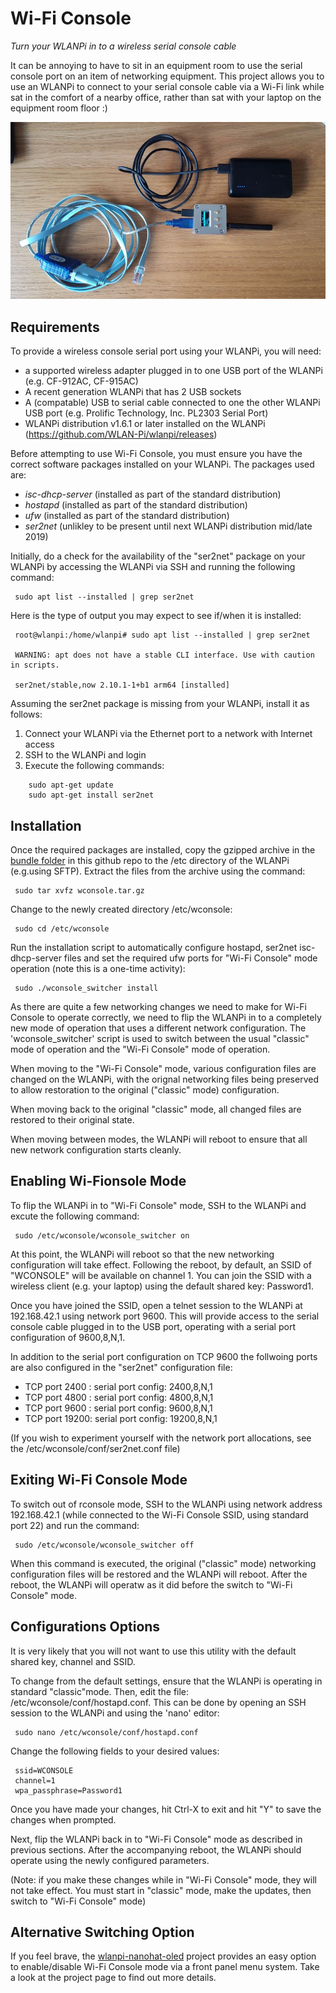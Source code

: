 # Wi-Fi Console
*Turn your WLANPi in to a wireless serial console cable*

It can be annoying to have to sit in an equipment room to use the serial console port on an item of networking equipment. This project allows you to use an WLANPi to connect to your serial console cable via a Wi-Fi link while sat in the comfort of a nearby office, rather than sat with your laptop on the equipment room floor :) 

![WLANPi wconsole demo](https://github.com/WLAN-Pi/wconsole/blob/master/images/wlanpi_console.jpg)

## Requirements

To provide a wireless console serial port using your WLANPi, you will need:

 - a supported wireless adapter plugged in to one USB port of the WLANPi (e.g. CF-912AC, CF-915AC)
 - A recent generation WLANPi that has 2 USB sockets
 - A (compatable) USB to serial cable connected to one the other WLANPi USB port (e.g. Prolific Technology, Inc. PL2303 Serial Port)
 - WLANPi distribution v1.6.1 or later installed on the WLANPi (https://github.com/WLAN-Pi/wlanpi/releases)

Before attempting to use Wi-Fi Console, you must ensure you have the correct software packages installed on your WLANPi. The packages used are:

 - *isc-dhcp-server* (installed as part of the standard distribution)
 - *hostapd* (installed as part of the standard distribution)
 - *ufw*  (installed as part of the standard distribution)
 - *ser2net* (unlikley to be present until next WLANPi distribution mid/late 2019)

Initially, do a check for the availability of the "ser2net" package on your WLANPi by accessing the WLANPi via SSH and running the following command: 

```
 sudo apt list --installed | grep ser2net
```
Here is the type of output you may expect to see if/when it is installed:

```
 root@wlanpi:/home/wlanpi# sudo apt list --installed | grep ser2net

 WARNING: apt does not have a stable CLI interface. Use with caution in scripts.

 ser2net/stable,now 2.10.1-1+b1 arm64 [installed]
```

Assuming the ser2net package is missing from your WLANPi, install it as follows:

1. Connect your WLANPi via the Ethernet port to a network with Internet access
2. SSH to the WLANPi and login
3. Execute the following commands:

```
    sudo apt-get update
    sudo apt-get install ser2net
```

## Installation

Once the required packages are installed, copy the gzipped archive in the [bundle folder](https://github.com/WLAN-Pi/wconsole/tree/master/bundle) in this github repo to the /etc directory of the WLANPi (e.g.using SFTP). Extract the files from the archive using the command:

```
 sudo tar xvfz wconsole.tar.gz
```

Change to the newly created directory /etc/wconsole:

```
 sudo cd /etc/wconsole
```

Run the installation script to automatically configure hostapd, ser2net isc-dhcp-server files and set the required ufw ports for "Wi-Fi Console" mode operation (note this is a one-time activity):

```
 sudo ./wconsole_switcher install
```

As there are quite a few networking changes we need to make for Wi-Fi Console to operate correctly, we need to flip the WLANPi in to a completely new mode of operation that uses a different network configuration. The 'wconsole_switcher' script is used to switch between the usual "classic" mode of operation and the "Wi-Fi Console" mode of operation. 

When moving to the "Wi-Fi Console" mode, various configuration files are changed on the WLANPi, with the orignal networking files being preserved to allow restoration to the original ("classic" mode) configuration. 

When moving back to the original "classic" mode, all changed files are restored to their original state. 

When moving between modes, the WLANPi will reboot to ensure that all new network configuration starts cleanly. 

## Enabling Wi-Fionsole Mode

To flip the WLANPi in to "Wi-Fi Console" mode, SSH to the WLANPi and excute the following command:

```
 sudo /etc/wconsole/wconsole_switcher on
```

At this point, the WLANPi will reboot so that the new networking configuration will take effect. Following the reboot, by default, an SSID of "WCONSOLE" will be available on channel 1. You can join the SSID with a wireless client (e.g. your laptop) using the default shared key: Password1.

Once you have joined the SSID, open a telnet session to the WLANPi at 192.168.42.1 using network port 9600. This will provide access to the serial console cable plugged in to the USB port, operating with a serial port configuration of 9600,8,N,1.

In addition to the serial port configuration on TCP 9600 the follwoing ports are also configured in the "ser2net" configuration file:

 - TCP port 2400 : serial port config: 2400,8,N,1
 - TCP port 4800 : serial port config: 4800,8,N,1
 - TCP port 9600 : serial port config: 9600,8,N,1
 - TCP port 19200: serial port config: 19200,8,N,1

(If you wish to experiment yourself with the network port allocations, see the /etc/wconsole/conf/ser2net.conf file)

## Exiting Wi-Fi Console Mode

To switch out of rconsole mode, SSH to the WLANPi using network address 192.168.42.1 (while connected to the Wi-Fi Console SSID, using standard port 22) and run the command: 

```
 sudo /etc/wconsole/wconsole_switcher off
```

When this command is executed, the original ("classic" mode) networking configuration files will be restored and the WLANPi will reboot. After the reboot, the WLANPi will operatw as it did before the switch to "Wi-Fi Console" mode.

## Configurations Options

It is very likely that you will not want to use this utility with the default shared key, channel and SSID. 

To change from the default settings, ensure that the WLANPi is operating in standard "classic"mode. Then, edit the file: /etc/wconsole/conf/hostapd.conf. This can be done by opening an SSH session to the WLANPi and using the 'nano' editor:

```
 sudo nano /etc/wconsole/conf/hostapd.conf
```

Change the following fields to your desired values:

```
 ssid=WCONSOLE
 channel=1
 wpa_passphrase=Password1
```

Once you have made your changes, hit Ctrl-X to exit and hit "Y" to save the changes when prompted.

Next, flip the WLANPi back in to "Wi-Fi Console" mode as described in previous sections. After the accompanying reboot, the WLANPi should operate using the newly configured parameters.

(Note: if you make these changes while in "Wi-Fi Console" mode, they will not take effect. You must start in "classic" mode, make the updates, then switch to "Wi-Fi Console" mode)

## Alternative Switching Option

If you feel brave, the [wlanpi-nanohat-oled](https://github.com/WLAN-Pi/wlanpi-nanohat-oled) project provides an easy option to enable/disable Wi-Fi Console mode via a front panel menu system. Take a look at the project page to find out more details.
